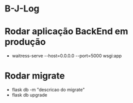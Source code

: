 # B-J-Log

# Rodar aplicação BackEnd em produção
- waitress-serve --host=0.0.0.0 --port=5000 wsgi:app

# Rodar migrate
- flask db -m "descricao do migrate"
- flask db upgrade